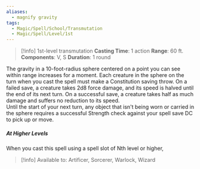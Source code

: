 ```yaml
---
aliases:
  - magnify gravity
tags:
  - Magic/Spell/School/Transmutation
  - Magic/Spell/Level/1st
---
```

>[!info]
>1st-level transmutation
>**Casting Time**: 1 action
>**Range**: 60 ft.
>**Components**: V, S
>**Duration**: 1 round

The gravity in a 10-foot-radius sphere centered on a point you can see within range increases for a moment. Each creature in the sphere on the turn when you cast the spell must make a Constitution saving throw. On a failed save, a creature takes 2d8 force damage, and its speed is halved until the end of its next turn. On a successful save, a creature takes half as much damage and suffers no reduction to its speed.<br>
Until the start of your next turn, any object that isn't being worn or carried in the sphere requires a successful Strength check against your spell save DC to pick up or move.
##### At Higher Levels
When you cast this spell using a spell slot of Nth level or higher, <br>
>[!info] Available to:
>Artificer, Sorcerer, Warlock, Wizard